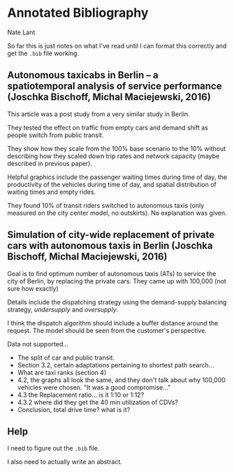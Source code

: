 # Annotated Bibliography
Nate Lant

So far this is just notes on what I've read until I can format this correctly and get the ```.bib``` file working.

## Autonomous taxicabs in Berlin – a spatiotemporal analysis of service performance  (Joschka Bischoff, Michal Maciejewski, 2016)
This article was a post study from a very similar study in Berlin.

They tested the effect on traffic from empty cars and demand shift as people switch from public transit.

They show how they scale from the 100% base scenario to the 10% without describing how they scaled down trip rates and network capacity (maybe described in previous paper).

Helpful graphics include the passenger waiting times during time of day, the productivity of the vehicles during time of day, and spatial distribution of waiting times and empty rides.

They found 10% of transit riders switched to autonomous taxis (only measured on the city center model, no outskirts). No explanation was given.

## Simulation of city-wide replacement of private cars with autonomous taxis in Berlin (Joschka Bischoff, Michal Maciejewski, 2016)
Goal is to find optimum number of autonomous taxis (ATs) to service the city of Berlin, by replacing the private cars. They came up with 100,000 (not sure how exactly)

Details include the dispatching strategy using the demand-supply balancing strategy, _undersupply_ and _oversupply_.

I think the dispatch algorithm should include a buffer distance around the request. The model should be seen from the customer's perspective.

Data not supported...
- The split of car and public transit.
- Section 3.2, certain adaptations pertaining to shortest path search...
- What are taxi ranks (section 4)
- 4.2, the graphs all look the same, and they don't talk about why 100,000 vehicles were chosen. "It was a good compromise..."
- 4.3 the Replacement ratio... is it 1:10 or 1:12?
- 4.3.2 where did they get the 40 min utilization of CDVs?
- Conclusion, total drive time? what is it?

## Help
I need to figure out the ```.bib``` file.

I also need to actually write an abstract.
